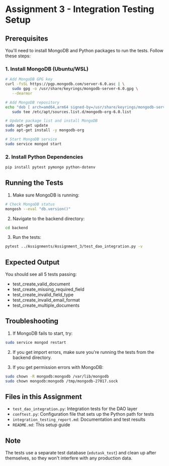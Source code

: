 # Assignment 3 - Integration Testing Setup

## Prerequisites

You'll need to install MongoDB and Python packages to run the tests. Follow these steps:

### 1. Install MongoDB (Ubuntu/WSL)
```bash
# Add MongoDB GPG key
curl -fsSL https://pgp.mongodb.com/server-6.0.asc | \
   sudo gpg -o /usr/share/keyrings/mongodb-server-6.0.gpg \
   --dearmor

# Add MongoDB repository
echo "deb [ arch=amd64,arm64 signed-by=/usr/share/keyrings/mongodb-server-6.0.gpg ] https://repo.mongodb.org/apt/ubuntu jammy/mongodb-org/6.0 multiverse" | \
   sudo tee /etc/apt/sources.list.d/mongodb-org-6.0.list

# Update package list and install MongoDB
sudo apt-get update
sudo apt-get install -y mongodb-org

# Start MongoDB service
sudo service mongod start
```

### 2. Install Python Dependencies
```bash
pip install pytest pymongo python-dotenv
```

## Running the Tests

1. Make sure MongoDB is running:
```bash
# Check MongoDB status
mongosh --eval "db.version()"
```

2. Navigate to the backend directory:
```bash
cd backend
```

3. Run the tests:
```bash
pytest ../Assignments/Assignment_3/test_dao_integration.py -v
```

## Expected Output
You should see all 5 tests passing:
- test_create_valid_document
- test_create_missing_required_field
- test_create_invalid_field_type
- test_create_invalid_email_format
- test_create_multiple_documents

## Troubleshooting

1. If MongoDB fails to start, try:
```bash
sudo service mongod restart
```

2. If you get import errors, make sure you're running the tests from the backend directory.

3. If you get permission errors with MongoDB:
```bash
sudo chown -R mongodb:mongodb /var/lib/mongodb
sudo chown mongodb:mongodb /tmp/mongodb-27017.sock
```

## Files in this Assignment
- `test_dao_integration.py`: Integration tests for the DAO layer
- `conftest.py`: Configuration file that sets up the Python path for tests
- `integration_testing_report.md`: Documentation and test results
- `README.md`: This setup guide

## Note
The tests use a separate test database (`edutask_test`) and clean up after themselves, so they won't interfere with any production data. 